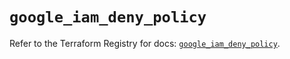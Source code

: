 # `google_iam_deny_policy`

Refer to the Terraform Registry for docs: [`google_iam_deny_policy`](https://registry.terraform.io/providers/hashicorp/google-beta/5.37.0/docs/resources/google_iam_deny_policy).
